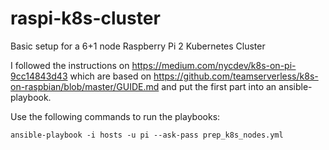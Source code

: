 # raspi-k8s-cluster
Basic setup for a 6+1 node Raspberry Pi 2 Kubernetes Cluster

I followed the instructions on
https://medium.com/nycdev/k8s-on-pi-9cc14843d43
which are based on https://github.com/teamserverless/k8s-on-raspbian/blob/master/GUIDE.md
and put the first part into an ansible-playbook.

Use the following commands to run the playbooks:
```
ansible-playbook -i hosts -u pi --ask-pass prep_k8s_nodes.yml
```
